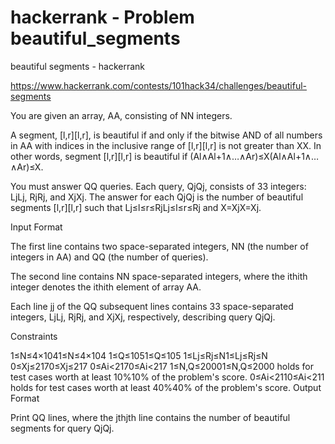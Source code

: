 # hackerrank - Problem beautiful_segments
beautiful segments - hackerrank

https://www.hackerrank.com/contests/101hack34/challenges/beautiful-segments

You are given an array, AA, consisting of NN integers.

A segment, [l,r][l,r], is beautiful if and only if the bitwise AND of all numbers in AA with indices in the inclusive range of [l,r][l,r] is not greater than XX. In other words, segment [l,r][l,r] is beautiful if (Al∧Al+1∧…∧Ar)≤X(Al∧Al+1∧…∧Ar)≤X.

You must answer QQ queries. Each query, QjQj, consists of 33 integers: LjLj, RjRj, and XjXj. The answer for each QjQj is the number of beautiful segments [l,r][l,r] such that Lj≤l≤r≤RjLj≤l≤r≤Rj and X=XjX=Xj.

Input Format

The first line contains two space-separated integers, NN (the number of integers in AA) and QQ (the number of queries).

The second line contains NN space-separated integers, where the ithith integer denotes the ithith element of array AA.

Each line jj of the QQ subsequent lines contains 33 space-separated integers, LjLj, RjRj, and XjXj, respectively, describing query QjQj.

Constraints

1≤N≤4×1041≤N≤4×104
1≤Q≤1051≤Q≤105
1≤Lj≤Rj≤N1≤Lj≤Rj≤N
0≤Xj≤2170≤Xj≤217
0≤Ai<2170≤Ai<217
1≤N,Q≤20001≤N,Q≤2000 holds for test cases worth at least 10%10% of the problem's score.
0≤Ai<2110≤Ai<211 holds for test cases worth at least 40%40% of the problem's score.
Output Format

Print QQ lines, where the jthjth line contains the number of beautiful segments for query QjQj.

